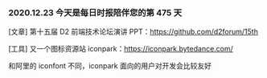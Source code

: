 ### 2020.12.23 今天是每日时报陪伴您的第 475 天

[文章] 第十五届 D2 前端技术论坛演讲 PPT：<https://github.com/d2forum/15th>

[工具] 又一个图标资源站 iconpark：<https://iconpark.bytedance.com/>

和阿里的 iconfont 不同，iconpark 面向的用户对开发会比较友好
